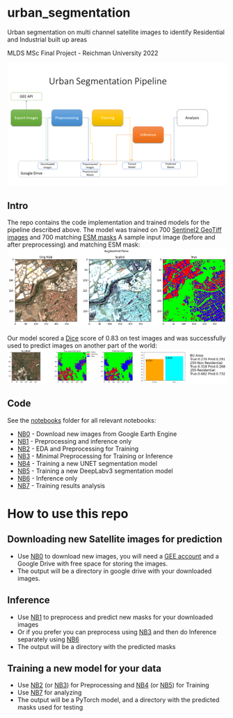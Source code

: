 # urban_segmentation
Urban segmentation on multi channel satellite images to identify Residential and Industrial built up areas

MLDS MSc Final Project - Reichman University 2022

![urban segmentation pipeline](urb_seg_ppln.png) 

## Intro
The repo contains the code implementation and trained models for the pipeline described above.
The model was trained on 700 [Sentinel2 GeoTiff images](https://developers.google.com/earth-engine/datasets/catalog/COPERNICUS_S2_SR) and 700 matching [ESM masks](https://land.copernicus.eu/pan-european/GHSL/european-settlement-map/esm-2015-release-2019?tab=download)
A sample input image (before and after preprocessing) and matching ESM mask:
![sample image](sample_input.png)

Our model scored a [Dice]([https://towardsdatascience.com/metrics-to-evaluate-your-semantic-segmentation-model-6bcb99639aa2#:~:text=The%20Dice%20coefficient%20is%20very,similarity%20between%20predicted%20and%20truth](https://towardsdatascience.com/metrics-to-evaluate-your-semantic-segmentation-model-6bcb99639aa2)) score of 0.83 on test images and was successfully used to predict images on another part of the world:
![sample pred](sample_pred.png)

## Code
See the [notebooks](notebooks/) folder for all relevant notebooks:
- [NB0](notebooks/NB0%20Exporting%20Sentinel%202%20Images%20from%20GEE.ipynb) - Download new images from Google Earth Engine
- [NB1](notebooks/NB1%20Preprocess%20and%20Predict.ipynb) - Preprocessing and inference only
- [NB2](notebooks/NB2%20EDA%20and%20Preprocessing%20for%20Training.ipynb) - EDA and Preprocessing for Training
- [NB3](notebooks/NB3%20Preprocessing%20for%20Inference.ipynb) - Minimal Preprocessing for Training or Inference
- [NB4](notebooks/NB4%20Urban%20Segmentation%20Training%20Pipeline%20(PyTorch%20UNET)) - Training a new UNET segmentation model
- [NB5](notebooks/NB5%20Urban%20Segmentation%20Pipeline%202%20(PyTorch%20DeepLabV3)) - Training a new DeepLabv3 segmentation model
- [NB6](notebooks/NB6%20Inference%20Pipeline%20(PyTorch%20UNET)) - Inference only
- [NB7](notebooks/NB7%20Experiments%20Results%20Analysis.ipynb) - Training results analysis

# How to use this repo
## Downloading new Satellite images for prediction
- Use [NB0](notebooks/NB0%20Exporting%20Sentinel%202%20Images%20from%20GEE.ipynb) to download new images, you will need a [GEE account](https://code.earthengine.google.com/) and a Google Drive with free space for storing the images.
- The output will be a directory in google drive with your downloaded images.

## Inference
- Use [NB1](notebooks/NB1%20Preprocess%20and%20Predict.ipynb) to preprocess and predict new masks for your downloaded images
- Or if you prefer you can preprocess using [NB3](notebooks/NB3%20Preprocessing%20for%20Inference.ipynb) and then do Inference separately using [NB6](notebooks/NB6%20Inference%20Pipeline%20(PyTorch%20UNET))
- The output will be a directory with the predicted masks

## Training a new model for your data
- Use [NB2](notebooks/NB2%20EDA%20and%20Preprocessing%20for%20Training.ipynb) (or [NB3](notebooks/NB3%20Preprocessing%20for%20Inference.ipynb)) for Preprocessing and [NB4](notebooks/NB4%20Urban%20Segmentation%20Training%20Pipeline%20(PyTorch%20UNET)) (or [NB5](notebooks/NB5%20Urban%20Segmentation%20Pipeline%202%20(PyTorch%20DeepLabV3))) for Training
- Use [NB7](notebooks/NB7%20Experiments%20Results%20Analysis.ipynb) for analyzing
- The output will be a PyTorch model, and a directory with the predicted masks used for testing


